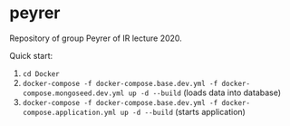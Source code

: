 # peyrer

Repository of group Peyrer of IR lecture 2020.  

Quick start:  
1. `cd Docker`  
2. `docker-compose -f docker-compose.base.dev.yml -f docker-compose.mongoseed.dev.yml up -d --build` (loads data into database)  
3. `docker-compose -f docker-compose.base.dev.yml -f docker-compose.application.yml up -d --build` (starts application)